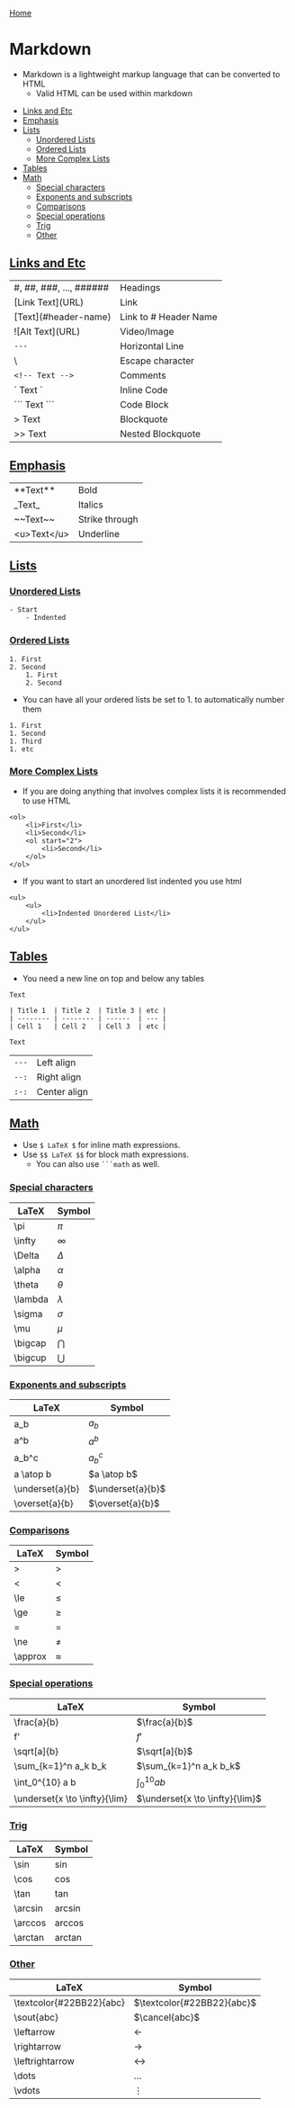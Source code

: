 [Home](../README.md#tools)

# Markdown
- Markdown is a lightweight markup language that can be converted to HTML
    - Valid HTML can be used within markdown

<!-- TOC -->

- [Links and Etc](#links-and-etc)
- [Emphasis](#emphasis)
- [Lists](#lists)
	- [Unordered Lists](#unordered-lists)
	- [Ordered Lists](#ordered-lists)
	- [More Complex Lists](#more-complex-lists)
- [Tables](#tables)
- [Math](#math)
	- [Special characters](#special-characters)
	- [Exponents and subscripts](#exponents-and-subscripts)
	- [Comparisons](#comparisons)
	- [Special operations](#special-operations)
	- [Trig](#trig)
	- [Other](#other)

<!-- /TOC -->

## [Links and Etc](#markdown)

|                          |                        |
|--------------------------|------------------------|
| \#, ##, ###, ..., ###### | Headings               |
| \[Link Text](URL)        | Link                   |
| \[Text](#header-name)    | Link to \# Header Name |
| \!\[Alt Text](URL)       | Video/Image            |
| `---`                    | Horizontal Line        |
| \\                       | Escape character       |
| `<!-- Text -->`           | Comments               |
| \` Text `                | Inline Code            |
| \`\`\` Text ```          | Code Block             |
| > Text                   | Blockquote             |
| >> Text                  | Nested Blockquote      |

## [Emphasis](#markdown)

|               |                |
|---------------|----------------|
| \*\*Text\*\*  | Bold           |
| \_Text\_      | Italics        |
| \~\~Text\~\~  | Strike through |
| \<u>Text\</u> | Underline      |

## [Lists](#markdown)
### [Unordered Lists](#markdown)

```
- Start
    - Indented
```

### [Ordered Lists](#markdown)

```
1. First
2. Second
    1. First
    2. Second
```

- You can have all your ordered lists be set to 1. to automatically number them

```
1. First
1. Second
1. Third
1. etc
```

### [More Complex Lists](#markdown)
- If you are doing anything that involves complex lists it is recommended to use HTML

```
<ol>
    <li>First</li>
    <li>Second</li>
    <ol start="2">
        <li>Second</li>
    </ol>
</ol>
```

- If you want to start an unordered list indented you use html

```
<ul>
    <ul>
        <li>Indented Unordered List</li>
    </ul>
</ul>
```

## [Tables](#markdown)
- You need a new line on top and below any tables

```
Text

| Title 1  | Title 2  | Title 3 | etc |
| -------- | -------- | ------  | --- |
| Cell 1   | Cell 2   | Cell 3  | etc |

Text
```

|       |              |
|-------|--------------|
| `---` | Left align   |
| `--:` | Right align  |
| `:-:` | Center align |

## [Math](#markdown)
- Use `$ LaTeX $` for inline math expressions.
- Use `$$ LaTeX $$` for block math expressions.
    - You can also use ` ```math ` as well.

### [Special characters](#markdown)

| LaTeX   | Symbol    |
|---------|-----------|
| \pi     | $\pi$     |
| \infty  | $\infty$  |
| \Delta  | $\Delta$  |
| \alpha  | $\alpha$  |
| \theta  | $\theta$  |
| \lambda | $\lambda$ |
| \sigma  | $\sigma$  |
| \mu     | $\mu$     |
| \bigcap | $\bigcap$ |
| \bigcup | $\bigcup$ |

### [Exponents and subscripts](#markdown)

| LaTeX           | Symbol            |
|-----------------|-------------------|
| a_b             | $a_b$             |
| a^b             | $a^b$             |
| a_b^c           | $a_b^c$           |
| a \atop b       | $a \atop b$       |
| \underset{a}{b} | $\underset{a}{b}$ |
| \overset{a}{b}  | $\overset{a}{b}$  |

### [Comparisons](#markdown)

| LaTeX   | Symbol    |
|---------|-----------|
| >       | $>$       |
| <       | $<$       |
| \le     | $\le$     |
| \ge     | $\ge$     |
| =       | $=$       |
| \ne     | $\ne$     |
| \approx | $\approx$ |

### [Special operations](#markdown)

| LaTeX                         | Symbol                          |
|-------------------------------|---------------------------------|
| \frac{a}{b}                   | $\frac{a}{b}$                   |
| f'                            | $f'$                            |
| \sqrt[a]{b}                   | $\sqrt[a]{b}$                   |
| \sum_{k=1}^n a_k b_k          | $\sum_{k=1}^n a_k b_k$          |
| \int_0^{10} a b               | $\int_0^{10} a b$               |
| \underset{x \to \infty}{\lim} | $\underset{x \to \infty}{\lim}$ |

### [Trig](#markdown)

| LaTeX   | Symbol    |
|---------|-----------|
| \sin    | $\sin$    |
| \cos    | $\cos$    |
| \tan    | $\tan$    |
| \arcsin | $\arcsin$ |
| \arccos | $\arccos$ |
| \arctan | $\arctan$ |

### [Other](#markdown)

| LaTeX                    | Symbol                     |
|--------------------------|----------------------------|
| \textcolor{#22BB22}{abc} | $\textcolor{#22BB22}{abc}$ |
| \sout{abc}               | $\cancel{abc}$             |
| \leftarrow               | $\leftarrow$               |
| \rightarrow              | $\rightarrow$              |
| \leftrightarrow          | $\leftrightarrow$          |
| \dots                    | $\dots$                    |
| \vdots                   | $\vdots$                   |